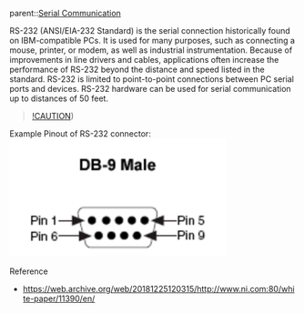 parent::[Serial Communication](Serial%20Communication.md)

RS-232 (ANSI/EIA-232 Standard) is the serial connection historically found on IBM-compatible PCs. It is used for many purposes, such as connecting a mouse, printer, or modem, as well as industrial instrumentation. Because of improvements in line drivers and cables, applications often increase the performance of RS-232 beyond the distance and speed listed in the standard. RS-232 is limited to point-to-point connections between PC serial ports and devices. RS-232 hardware can be used for serial communication up to distances of 50 feet.

> [!CAUTION](e.g.%20the%20%5BMAX220))

Example Pinout of RS-232 connector:
![Pasted image 20221028094513](attachments/Pasted%20image%2020221028094513.png)

Reference
- https://web.archive.org/web/20181225120315/http://www.ni.com:80/white-paper/11390/en/
